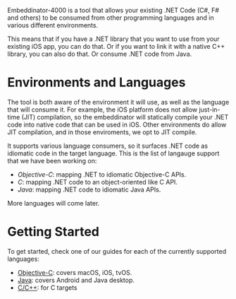 
Embeddinator-4000 is a tool that allows your existing .NET Code (C#,
F# and others) to be consumed from other programming languages and in
various different environments.

This means that if you have a .NET library that you want to use from
your existing iOS app, you can do that.   Or if you want to link it
with a native C++ library, you can also do that.   Or consume .NET
code from Java.

# Environments and Languages

The tool is both aware of the environment it will use, as well as the
language that will consume it.   For example, the iOS platform does
not allow just-in-time (JIT) compilation, so the embeddinator will
statically compile your .NET code into native code that can be used in
iOS.  Other environments do allow JIT compilation, and in those
enviroments, we opt to JIT compile.

It supports various language consumers, so it surfaces .NET code as
idiomatic code in the target language.   This is the list of langauge
support that we have been working on:

* *Objective-C*: mapping .NET to idiomatic Objective-C APIs.
* *C*: mapping .NET code to an object-oriented like C API.
* *Java*: mapping .NET code to idiomatic Java APIs.

More languages will come later.

# Getting Started

To get started, check one of our guides for each of the currently
supported languages:

* [Objective-C](getting-started-objective-c): covers macOS, iOS, tvOS.
* [Java](getting-started-java): covers Android and Java desktop.
* [C/C++](getting-started-c): for C targets


